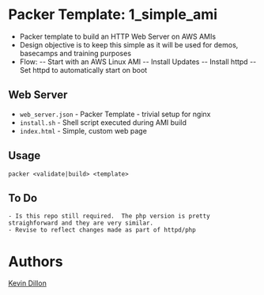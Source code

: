 Packer Template: 1_simple_ami
===========

- Packer template to build an HTTP Web Server on AWS AMIs
- Design objective is to keep this simple as it will be used for demos, basecamps and training purposes
- Flow:
-- Start with an AWS Linux AMI
-- Install Updates
-- Install httpd
-- Set httpd to automatically start on boot

Web Server
----------------------

- `web_server.json` - Packer Template - trivial setup for nginx
- `install.sh` - Shell script executed during AMI build
- `index.html` - Simple, custom web page

Usage
-----

```
packer <validate|build> <template>
```

To Do
-----
```
- Is this repo still required.  The php version is pretty straighforward and they are very similar. 
- Revise to reflect changes made as part of httpd/php
```


Authors
=======

[Kevin Dillon](kdillon@2ndwatch.com)
